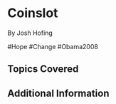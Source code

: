 # Coinslot

By Josh Hofing



\#Hope \#Change \#Obama2008
## Topics Covered

## Additional Information

